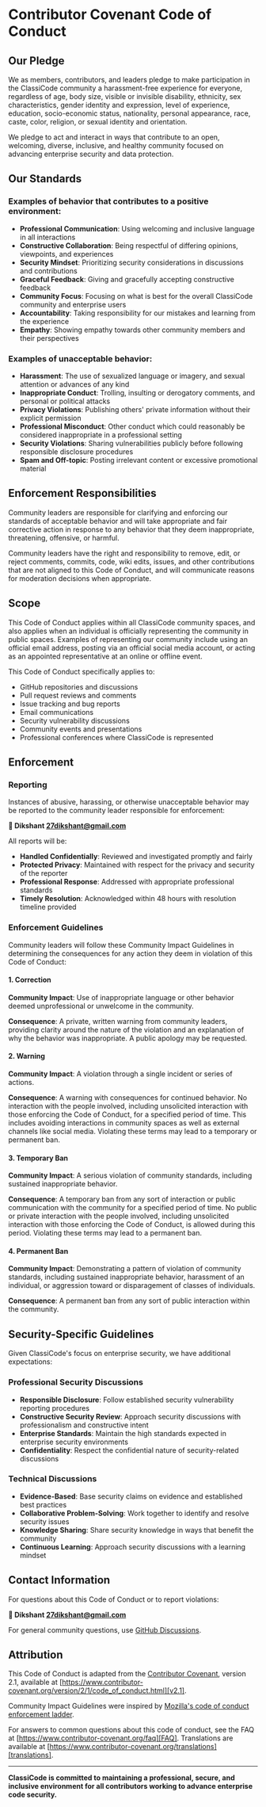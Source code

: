 # Contributor Covenant Code of Conduct

## Our Pledge

We as members, contributors, and leaders pledge to make participation in the ClassiCode community a harassment-free experience for everyone, regardless of age, body size, visible or invisible disability, ethnicity, sex characteristics, gender identity and expression, level of experience, education, socio-economic status, nationality, personal appearance, race, caste, color, religion, or sexual identity and orientation.

We pledge to act and interact in ways that contribute to an open, welcoming, diverse, inclusive, and healthy community focused on advancing enterprise security and data protection.

## Our Standards

### Examples of behavior that contributes to a positive environment:

- **Professional Communication**: Using welcoming and inclusive language in all interactions
- **Constructive Collaboration**: Being respectful of differing opinions, viewpoints, and experiences
- **Security Mindset**: Prioritizing security considerations in discussions and contributions
- **Graceful Feedback**: Giving and gracefully accepting constructive feedback
- **Community Focus**: Focusing on what is best for the overall ClassiCode community and enterprise users
- **Accountability**: Taking responsibility for our mistakes and learning from the experience
- **Empathy**: Showing empathy towards other community members and their perspectives

### Examples of unacceptable behavior:

- **Harassment**: The use of sexualized language or imagery, and sexual attention or advances of any kind
- **Inappropriate Conduct**: Trolling, insulting or derogatory comments, and personal or political attacks
- **Privacy Violations**: Publishing others' private information without their explicit permission
- **Professional Misconduct**: Other conduct which could reasonably be considered inappropriate in a professional setting
- **Security Violations**: Sharing vulnerabilities publicly before following responsible disclosure procedures
- **Spam and Off-topic**: Posting irrelevant content or excessive promotional material

## Enforcement Responsibilities

Community leaders are responsible for clarifying and enforcing our standards of acceptable behavior and will take appropriate and fair corrective action in response to any behavior that they deem inappropriate, threatening, offensive, or harmful.

Community leaders have the right and responsibility to remove, edit, or reject comments, commits, code, wiki edits, issues, and other contributions that are not aligned to this Code of Conduct, and will communicate reasons for moderation decisions when appropriate.

## Scope

This Code of Conduct applies within all ClassiCode community spaces, and also applies when an individual is officially representing the community in public spaces. Examples of representing our community include using an official email address, posting via an official social media account, or acting as an appointed representative at an online or offline event.

This Code of Conduct specifically applies to:

- GitHub repositories and discussions
- Pull request reviews and comments
- Issue tracking and bug reports
- Email communications
- Security vulnerability discussions
- Community events and presentations
- Professional conferences where ClassiCode is represented

## Enforcement

### Reporting

Instances of abusive, harassing, or otherwise unacceptable behavior may be reported to the community leader responsible for enforcement:

**📧 Dikshant <27dikshant@gmail.com>**

All reports will be:

- **Handled Confidentially**: Reviewed and investigated promptly and fairly
- **Protected Privacy**: Maintained with respect for the privacy and security of the reporter
- **Professional Response**: Addressed with appropriate professional standards
- **Timely Resolution**: Acknowledged within 48 hours with resolution timeline provided

### Enforcement Guidelines

Community leaders will follow these Community Impact Guidelines in determining the consequences for any action they deem in violation of this Code of Conduct:

#### 1. Correction

**Community Impact**: Use of inappropriate language or other behavior deemed unprofessional or unwelcome in the community.

**Consequence**: A private, written warning from community leaders, providing clarity around the nature of the violation and an explanation of why the behavior was inappropriate. A public apology may be requested.

#### 2. Warning

**Community Impact**: A violation through a single incident or series of actions.

**Consequence**: A warning with consequences for continued behavior. No interaction with the people involved, including unsolicited interaction with those enforcing the Code of Conduct, for a specified period of time. This includes avoiding interactions in community spaces as well as external channels like social media. Violating these terms may lead to a temporary or permanent ban.

#### 3. Temporary Ban

**Community Impact**: A serious violation of community standards, including sustained inappropriate behavior.

**Consequence**: A temporary ban from any sort of interaction or public communication with the community for a specified period of time. No public or private interaction with the people involved, including unsolicited interaction with those enforcing the Code of Conduct, is allowed during this period. Violating these terms may lead to a permanent ban.

#### 4. Permanent Ban

**Community Impact**: Demonstrating a pattern of violation of community standards, including sustained inappropriate behavior, harassment of an individual, or aggression toward or disparagement of classes of individuals.

**Consequence**: A permanent ban from any sort of public interaction within the community.

## Security-Specific Guidelines

Given ClassiCode's focus on enterprise security, we have additional expectations:

### Professional Security Discussions

- **Responsible Disclosure**: Follow established security vulnerability reporting procedures
- **Constructive Security Review**: Approach security discussions with professionalism and constructive intent
- **Enterprise Standards**: Maintain the high standards expected in enterprise security environments
- **Confidentiality**: Respect the confidential nature of security-related discussions

### Technical Discussions

- **Evidence-Based**: Base security claims on evidence and established best practices
- **Collaborative Problem-Solving**: Work together to identify and resolve security issues
- **Knowledge Sharing**: Share security knowledge in ways that benefit the community
- **Continuous Learning**: Approach security discussions with a learning mindset

## Contact Information

For questions about this Code of Conduct or to report violations:

**📧 Dikshant <27dikshant@gmail.com>**

For general community questions, use [GitHub Discussions](https://github.com/27dikshant/classicode/discussions).

## Attribution

This Code of Conduct is adapted from the [Contributor Covenant][homepage], version 2.1, available at [https://www.contributor-covenant.org/version/2/1/code_of_conduct.html][v2.1].

Community Impact Guidelines were inspired by [Mozilla's code of conduct enforcement ladder][Mozilla CoC].

For answers to common questions about this code of conduct, see the FAQ at [https://www.contributor-covenant.org/faq][FAQ]. Translations are available at [https://www.contributor-covenant.org/translations][translations].

[homepage]: https://www.contributor-covenant.org
[v2.1]: https://www.contributor-covenant.org/version/2/1/code_of_conduct.html
[Mozilla CoC]: https://github.com/mozilla/diversity
[FAQ]: https://www.contributor-covenant.org/faq
[translations]: https://www.contributor-covenant.org/translations

---

**ClassiCode is committed to maintaining a professional, secure, and inclusive environment for all contributors working to advance enterprise code security.**